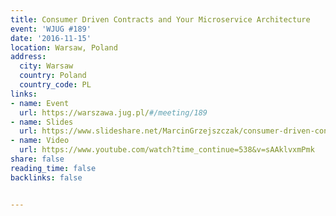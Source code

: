```yaml
---
title: Consumer Driven Contracts and Your Microservice Architecture
event: 'WJUG #189'
date: '2016-11-15'
location: Warsaw, Poland
address:
  city: Warsaw
  country: Poland
  country_code: PL
links:
- name: Event
  url: https://warszawa.jug.pl/#/meeting/189
- name: Slides
  url: https://www.slideshare.net/MarcinGrzejszczak/consumer-driven-contracts-and-your-microservice-architecture-warsaw-jug
- name: Video
  url: https://www.youtube.com/watch?time_continue=538&v=sAAklvxmPmk
share: false
reading_time: false
backlinks: false


---
```

